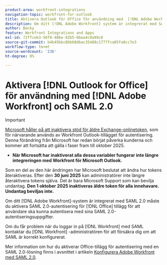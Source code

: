 ```yaml
---
product-area: workfront-integrations
navigation-topic: workfront-for-outlook
title: Aktivera Outlook för Office för användning med  [!DNL Adobe Workfront]  och SAML 2.0
description: Om ditt [!DNL Adobe Workfront] system är integrerat med SAML 2.0 måste du aktivera SAML 2.0-autentisering för Office-tillägg för att användare ska kunna autentisera med sina SAML 2.0-autentiseringsuppgifter.
author: Becky
feature: Workfront Integrations and Apps
exl-id: 72ffceb3-50f0-486e-92b5-0bea4c9a99c8
source-git-commit: b4b45bbc8bb68dbac35488c1777fca85fa0cc7e3
workflow-type: tm+mt
source-wordcount: '236'
ht-degree: 0%

---
```


# Aktivera [!DNL Outlook for Office] för användning med [!DNL Adobe Workfront] och SAML 2.0

>[!IMPORTANT]
>
>[Microsoft håller på att inaktivera stöd för äldre Exchange-onlinetoken](https://learn.microsoft.com/en-us/office/dev/add-ins/outlook/faq-nested-app-auth-outlook-legacy-tokens), som för närvarande används av Workfront Outlook-tillägget för autentisering. Denna förändring från Microsoft har redan börjat påverka kunderna och kommer att fortsätta att gälla i faser fram till oktober 2025.
>
>* **När Microsoft har inaktiverat alla dessa variabler fungerar inte längre integreringen med Workfront för Microsoft Outlook.**
>
>Som en del av den här ändringen har Microsoft beslutat att ändra hur tokens återaktiveras. Efter den **30 juni 2025** kan administratörer inte längre återaktivera tokens själva. Det är bara Microsoft Support som kan bevilja undantag. **Den 1 oktober 2025 inaktiveras äldre token för alla innehavare. Undantag beviljas inte.**


Om ditt [!DNL Adobe Workfront]-system är integrerat med SAML 2.0 måste du aktivera SAML 2.0-autentisering för [!DNL Office] tillägg för att användare ska kunna autentisera med sina SAML 2.0-autentiseringsuppgifter.

Om du får problem när du loggar in på [!DNL Workfront] med SAML kontaktar du [!DNL Workfront] -administratören för att försäkra dig om att SAML är korrekt konfigurerat.

Mer information om hur du aktiverar Office-tillägg för autentisering med en SAML 2.0-lösning finns i avsnittet i artikeln [Konfigurera Adobe Workfront med SAML 2.0](../../administration-and-setup/add-users/single-sign-on/configure-workfront-saml-2.md).
